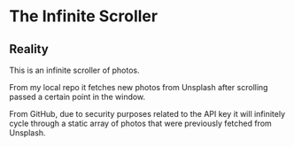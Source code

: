 # The Infinite Scroller

## Reality
This is an infinite scroller of photos. 

From my local repo it fetches new photos from Unsplash after scrolling passed a certain point in the window. 

From GitHub, due to security purposes related to the API key it will infinitely cycle through a static array of photos that were previously fetched from Unsplash.


